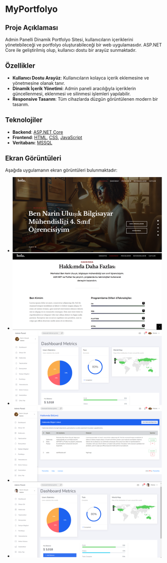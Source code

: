 # MyPortfolyo

## Proje Açıklaması
Admin Panelli Dinamik Portfolyo Sitesi, kullanıcıların içeriklerini yönetebileceği ve portfolyo oluşturabileceği bir web uygulamasıdır. ASP.NET Core ile geliştirilmiş olup, kullanıcı dostu bir arayüz sunmaktadır.

## Özellikler
- **Kullanıcı Dostu Arayüz**: Kullanıcıların kolayca içerik eklemesine ve yönetmesine olanak tanır.
- **Dinamik İçerik Yönetimi**: Admin paneli aracılığıyla içeriklerin güncellenmesi, eklenmesi ve silinmesi işlemleri yapılabilir.
- **Responsive Tasarım**: Tüm cihazlarda düzgün görüntülenen modern bir tasarım.

## Teknolojiler
- **Backend**: [ASP.NET Core](https://dotnet.microsoft.com/apps/aspnet)
- **Frontend**: [HTML](https://developer.mozilla.org/en-US/docs/Web/HTML), [CSS](https://developer.mozilla.org/en-US/docs/Web/CSS), [JavaScript](https://developer.mozilla.org/en-US/docs/Web/JavaScript)
- **Veritabanı**: [MSSQL](https://www.microsoft.com/en-us/sql-server/sql-server-downloads)
 
## Ekran Görüntüleri
Aşağıda uygulamanın ekran görüntüleri bulunmaktadır:

- ![Ekran Görüntüsü 1](https://github.com/narinuluisik/MyPortfolyo/blob/master/screenshot/Ekran%20g%C3%B6r%C3%BCnt%C3%BCs%C3%BC%202024-11-23%20000742.png?raw=true)
- ![Ekran Görüntüsü 2](https://github.com/narinuluisik/MyPortfolyo/blob/master/screenshot/Ekran%20g%C3%B6r%C3%BCnt%C3%BCs%C3%BC%202024-11-03%20171638.png?raw=true)
- ![Ekran Görüntüsü 3](https://github.com/narinuluisik/MyPortfolyo/blob/master/screenshot/Ekran%20g%C3%B6r%C3%BCnt%C3%BCs%C3%BC%202024-11-23%20001521.png?raw=true)
- ![Ekran Görüntüsü 4](https://github.com/narinuluisik/MyPortfolyo/blob/master/screenshot/Ekran%20g%C3%B6r%C3%BCnt%C3%BCs%C3%BC%202024-11-23%20001505.png?raw=true)
- ![Ekran Görüntüsü 5](https://github.com/narinuluisik/MyPortfolyo/blob/master/screenshot/Ekran%20g%C3%B6r%C3%BCnt%C3%BCs%C3%BC%202024-11-03%20171541.png?raw=true)
